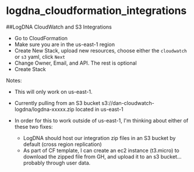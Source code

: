 # logdna_cloudformation_integrations

##LogDNA CloudWatch and S3 Integrations
- Go to CloudFormation
- Make sure you are in the us-east-1 region
- Create New Stack, upload new resources, choose either the `cloudwatch` or `s3` yaml, click `Next`
- Change Owner, Email, and API. The rest is optional
- Create Stack

Notes:
- This will only work on us-east-1. 
- Currently pulling from an S3 bucket s3://dan-cloudwatch-logdna/logdna-xxxxx.zip located in us-east-1


- In order for this to work outside of us-east-1, I'm thinking about either of these two fixes: 
    - LogDNA should host our integration zip files in an S3 bucket by default (cross region replication) 
    - As part of CF template, I can create an ec2 instance (t3.micro) to download the zipped file from GH, and upload it to an s3 bucket... probably through user data.

    